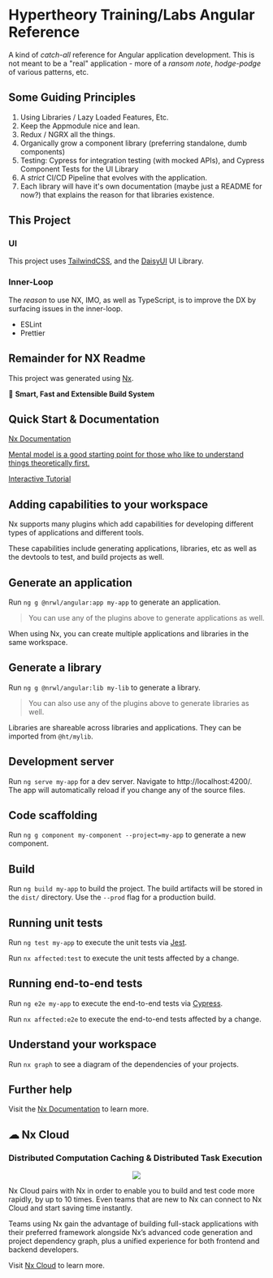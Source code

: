 # Hypertheory Training/Labs Angular Reference

A kind of _catch-all_ reference for Angular application development. This is not meant to be a "real" application - more of a _ransom note_, _hodge-podge_ of various patterns, etc.

## Some Guiding Principles

1. Using Libraries / Lazy Loaded Features, Etc.
2. Keep the Appmodule nice and lean.
3. Redux / NGRX all the things.
4. Organically grow a component library (preferring standalone, dumb components)
5. Testing: Cypress for integration testing (with mocked APIs), and Cypress Component Tests for the UI Library
6. A _strict_ CI/CD Pipeline that evolves with the application.
7. Each library will have it's own documentation (maybe just a README for now?) that explains the reason for that libraries existence.

## This Project

### UI

This project uses [TailwindCSS](https://tailwindcss.com), and the [DaisyUI](https://daisyui.com) UI Library.

### Inner-Loop

The _reason_ to use NX, IMO, as well as TypeScript, is to improve the DX by surfacing issues in the inner-loop.

- ESLint
- Prettier

## Remainder for NX Readme

This project was generated using [Nx](https://nx.dev).

🔎 **Smart, Fast and Extensible Build System**

## Quick Start & Documentation

[Nx Documentation](https://nx.dev/getting-started/intro)

[Mental model is a good starting point for those who like to understand things theoretically first.](https://nx.dev/concepts/mental-model)

[Interactive Tutorial](https://nx.dev/getting-started/angular-tutorial)

## Adding capabilities to your workspace

Nx supports many plugins which add capabilities for developing different types of applications and different tools.

These capabilities include generating applications, libraries, etc as well as the devtools to test, and build projects as well.

## Generate an application

Run `ng g @nrwl/angular:app my-app` to generate an application.

> You can use any of the plugins above to generate applications as well.

When using Nx, you can create multiple applications and libraries in the same workspace.

## Generate a library

Run `ng g @nrwl/angular:lib my-lib` to generate a library.

> You can also use any of the plugins above to generate libraries as well.

Libraries are shareable across libraries and applications. They can be imported from `@ht/mylib`.

## Development server

Run `ng serve my-app` for a dev server. Navigate to http://localhost:4200/. The app will automatically reload if you change any of the source files.

## Code scaffolding

Run `ng g component my-component --project=my-app` to generate a new component.

## Build

Run `ng build my-app` to build the project. The build artifacts will be stored in the `dist/` directory. Use the `--prod` flag for a production build.

## Running unit tests

Run `ng test my-app` to execute the unit tests via [Jest](https://jestjs.io).

Run `nx affected:test` to execute the unit tests affected by a change.

## Running end-to-end tests

Run `ng e2e my-app` to execute the end-to-end tests via [Cypress](https://www.cypress.io).

Run `nx affected:e2e` to execute the end-to-end tests affected by a change.

## Understand your workspace

Run `nx graph` to see a diagram of the dependencies of your projects.

## Further help

Visit the [Nx Documentation](https://nx.dev/angular) to learn more.

## ☁ Nx Cloud

### Distributed Computation Caching & Distributed Task Execution

<p style="text-align: center;"><img src="https://raw.githubusercontent.com/nrwl/nx/master/images/nx-cloud-card.png"></p>

Nx Cloud pairs with Nx in order to enable you to build and test code more rapidly, by up to 10 times. Even teams that are new to Nx can connect to Nx Cloud and start saving time instantly.

Teams using Nx gain the advantage of building full-stack applications with their preferred framework alongside Nx’s advanced code generation and project dependency graph, plus a unified experience for both frontend and backend developers.

Visit [Nx Cloud](https://nx.app/) to learn more.
